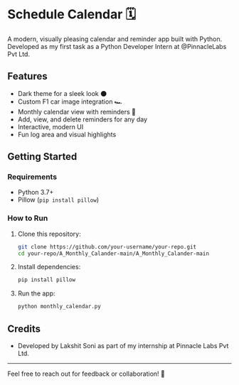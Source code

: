 # Schedule Calendar 🗓️

A modern, visually pleasing calendar and reminder app built with Python. Developed as my first task as a Python Developer Intern at @PinnacleLabs Pvt Ltd.

## Features
- Dark theme for a sleek look 🌑
- Custom F1 car image integration 🏎️
- Monthly calendar view with reminders 📝
- Add, view, and delete reminders for any day
- Interactive, modern UI
- Fun log area and visual highlights



## Getting Started

### Requirements
- Python 3.7+
- Pillow (`pip install pillow`)

### How to Run
1. Clone this repository:
   ```bash
   git clone https://github.com/your-username/your-repo.git
   cd your-repo/A_Monthly_Calander-main/A_Monthly_Calander-main
   ```
2. Install dependencies:
   ```bash
   pip install pillow
   ```
3. Run the app:
   ```bash
   python monthly_calendar.py
   ```

## Credits
- Developed by Lakshit Soni as part of my internship at Pinnacle Labs Pvt Ltd.

---
Feel free to reach out for feedback or collaboration! 🚀 
